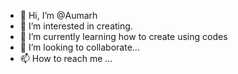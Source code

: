 - 👋 Hi, I’m @Aumarh
- 👀 I’m interested in creating.
- 🌱 I’m currently learning how to create using codes
- 💞️ I’m looking to collaborate...
- 📫 How to reach me ...

<!---
Aumarh/Aumarh is a ✨ special ✨ repository because its `README.md` (this file) appears on your GitHub profile.
You can click the Preview link to take a look at your changes.
--->
